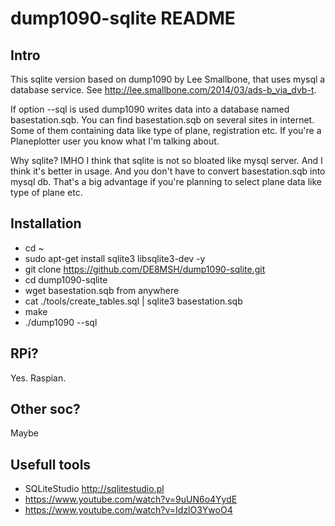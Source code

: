 dump1090-sqlite README
===

Intro
---

This sqlite version based on dump1090 by Lee Smallbone, that uses mysql a database service. See http://lee.smallbone.com/2014/03/ads-b_via_dvb-t.

If option --sql is used dump1090 writes data into a database named basestation.sqb. You can find basestation.sqb on several sites in internet. Some of them containing data like type of plane, registration etc. If you're a Planeplotter user you know what I'm talking about.

Why sqlite? IMHO I think that sqlite is not so bloated like mysql server. And I think it's better in usage. And you don't have to convert basestation.sqb into mysql db. That's a big advantage if you're planning to select plane data like type of plane etc.

Installation
---
* cd ~
* sudo apt-get install sqlite3 libsqlite3-dev -y
* git clone https://github.com/DE8MSH/dump1090-sqlite.git
* cd dump1090-sqlite
* wget basestation.sqb from anywhere
* cat ./tools/create_tables.sql | sqlite3 basestation.sqb 
* make
* ./dump1090 --sql

RPi?
---
Yes. Raspian.

Other soc?
---
Maybe

Usefull tools
---
* SQLiteStudio http://sqlitestudio.pl
* https://www.youtube.com/watch?v=9uUN6o4YydE
* https://www.youtube.com/watch?v=IdzlO3YwoO4


